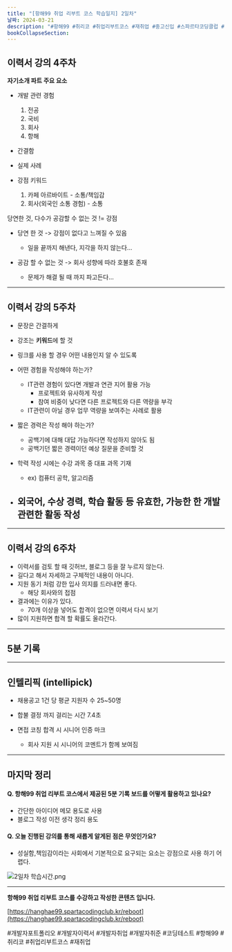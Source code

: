 ```yaml
---
title: "[항해99 취업 리부트 코스 학습일지] 2일차"
날짜: 2024-03-21
description: "#항해99 #취리코 #취업리부트코스 #재취업 #중고신입 #스파르타코딩클럽 #개발자포트폴리오 #개발자이력서 #개발자취업 #개발자취준"
bookCollapseSection:
---
```

이력서 강의 4주차
---
**자기소개 파트 주요 요소**
- 개발 관련 경험
	1. 전공
	2. 국비
	3. 회사
	4. 항해
	
- 간결함
- 실제 사례 
- 강점 키워드
	1. 카페 아르바이트 - 소통/책임감
	2. 회사(외국인 소통 경험) - 소통

당연한 것, 다수가 공감할 수 없는 것 != 강점
- 당연 한 것 -> 강점이 없다고 느껴질 수 있음
	- 일을 끝까지 해낸다, 지각을 하지 않는다...
	
- 공감 할 수 없는 것 -> 회사 성향에 따라 호불호 존재
	- 문제가 해결 될 때 까지 파고든다...

---
이력서 강의 5주차
---
- 문장은 간결하게
- 강조는 **키워드**에 할 것
- 링크를 사용 할 경우 어떤 내용인지 알 수 있도록

- 어떤 경험을 작성해야 하는가?
	- IT관련 경험이 있다면 개발과 연관 지어 활용 가능
		- 프로젝트와 유사하게 작성
		- 참여 비중이 낮다면 다른 프로젝트와 다른 역량을 부각
	- IT관련이 아닐 경우 업무 역량을 보여주는 사례로 활용

- 짧은 경력은 작성 해야 하는가?
	- 공백기에 대해 대답 가능하다면 작성하지 않아도 됨
	- 공백기던 짧은 경력이던 예상 질문을 준비할 것

- 학력 작성 시에는 수강 과목 중 대표 과목 기재
	- ex) 컴퓨터 공학, 알고리즘

- 외국어, 수상 경력, 학습 활동 등 유효한, 가능한 한 개발 관련한 활동 작성
	- 

---
이력서 강의 6주차
---
- 이력서를 검토 할 때  깃허브, 블로그 등을 잘 누르지 않는다.
- 길다고 해서 자세하고 구체적인 내용이 아니다.
- 지원 동기 처럼 강한 입사 의지를 드러내면 좋다.
	- 해당 회사와의 접점
- 결과에는 이유가 있다.
	- 70개 이상을 넣어도 합격이 없으면 이력서 다시 보기
- 많이 지원하면 합격 할 확률도 올라간다.

---
5분 기록
---


---
인텔리픽 (intellipick)
---
- 채용공고 1건 당 평균 지원자 수 25~50명
- 합불 결정 까지 걸리는 시간 7.4초

- 면접 코칭 합격 시 시니어 인증 마크
	- 회사 지원 시 시니어의 코멘트가 함께 보여짐

---
마지막 정리
---
#### Q. 항해99 취업 리부트 코스에서 제공된 5분 기록 보드를 어떻게 활용하고 있나요? 
- 간단한 아이디어 메모 용도로 사용
- 블로그 작성 이전 생각 정리 용도

#### Q. 오늘 진행된 강의를 통해 새롭게 알게된 점은 무엇인가요?
- 성실함,책임감이라는 사회에서 기본적으로 요구되는 요소는 강점으로 사용 하기 어렵다.

![2일차 학습시간.png](/assets/Hanghae99/2일차%20학습시간.png)

---
**항해99 취업 리부트 코스를 수강하고 작성한 콘텐츠 입니다.**

[https://hanghae99.spartacodingclub.kr/reboot](https://hanghae99.spartacodingclub.kr/reboot)

#개발자포트폴리오 #개발자이력서 #개발자취업 #개발자취준 #코딩테스트 #항해99 #취리코 #취업리부트코스 #재취업